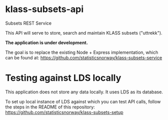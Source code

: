 # klass-subsets-api
Subsets REST Service

This API will serve to store, search and maintain KLASS subsets ("uttrekk").

**The application is under development.**

The goal is to replace the existing Node + Express implementation, which can be found at: https://github.com/statisticsnorway/klass-subsets-service


# Testing against LDS locally

This application does not store any data locally. It uses LDS as its database.

To set up local instance of LDS against which you can test API calls, follow the steps in the README of this repository: https://github.com/statisticsnorway/klass-subsets-setup

